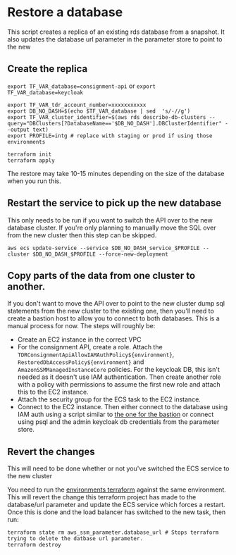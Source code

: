 # Restore a database

This script creates a replica of an existing rds database from a snapshot. It also updates the database url parameter in the parameter store to point to the new   

## Create the replica
`export TF_VAR_database=consignment-api` or `export TF_VAR_database=keycloak`


```
export TF_VAR_tdr_account_number=xxxxxxxxxxx
export DB_NO_DASH=$(echo $TF_VAR_database | sed  's/-//g')
export TF_VAR_cluster_identifier=$(aws rds describe-db-clusters --query="DBClusters[?DatabaseName=='$DB_NO_DASH'].DBClusterIdentifier" --output text)
export PROFILE=intg # replace with staging or prod if using those environments

terraform init
terraform apply
```

The restore may take 10-15 minutes depending on the size of the database when you run this.

## Restart the service to pick up the new database
This only needs to be run if you want to switch the API over to the new database cluster. If you're only planning to manually move the SQL over from the new cluster then this step can be skipped.
```
aws ecs update-service --service $DB_NO_DASH_service_$PROFILE --cluster $DB_NO_DASH_$PROFILE --force-new-deployment
```

## Copy parts of the data from one cluster to another.
If you don't want to move the API over to point to the new cluster dump sql statements from the new cluster to the existing one, then you'll need to create a bastion host to allow you to connect to both databases. This is a manual process for now. The steps will roughly be:
* Create an EC2 instance in the correct VPC
* For the consignment API, create a role. Attach the `TDRConsignmentApiAllowIAMAuthPolicy${environment}`, `RestoredDbAccessPolicy${environment}` and `AmazonSSMManagedInstanceCore` policies. For the keycloak DB, this isn't needed as it doesn't use IAM authentication. Then create another role with a policy with permissions to assume the first new role and attach this to the EC2 instance. 
* Attach the security group for the ECS task to the EC2 instance.
* Connect to the EC2 instance. Then either connect to the database using IAM auth using a script similar to [the one for the bastion](https://github.com/nationalarchives/tdr-terraform-modules/blob/master/ec2/templates/user_data_postgres.sh.tpl) or connect using psql and the admin keycloak db credentials from the parameter store.

## Revert the changes
This will need to be done whether or not you've switched the ECS service to the new cluster

You need to run the [environments terraform](https://github.com/nationalarchives/tdr-terraform-environments) against the same environment. This will revert the change this terraform project has made to the database/url parameter and update the ECS service which forces a restart. Once this is done and the load balancer has switched to the new task, then run: 
```
terraform state rm aws_ssm_parameter.database_url # Stops terraform trying to delete the datbase url parameter.
terraform destroy
```
